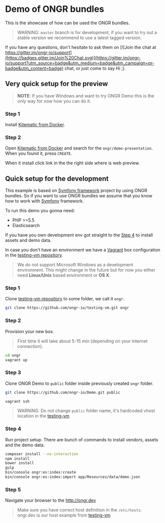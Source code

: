 # Demo of ONGR bundles

This is the showcase of how can be used the ONGR bundles.

> WARNING: `master` branch is for development, if you want to try out a stable version we recommend to use a latest tagged version.

If you have any questions, don't hesitate to ask them on [![Join the chat at https://gitter.im/ongr-io/support](https://badges.gitter.im/Join%20Chat.svg)](https://gitter.im/ongr-io/support?utm_source=badge&utm_medium=badge&utm_campaign=pr-badge&utm_content=badge)
 chat, or just come to say Hi ;).

## Very quick setup for the preview

> __NOTE__: If you have Windows and want to try ONGR Demo this is the only way for now how you can do it.

### Step 1

Install [Kitematic from Docker](https://kitematic.com).

### Step 2

Open [Kitematic from Docker](https://kitematic.com) and search for the `ongr/demo-presentation`. When you found it, press `CREATE`.

When it install click link in the the right side where is web preview.


## Quick setup for the development

This example is based on [Symfony framework](https://github.com/symfony/symfony-standard) project by using ONGR bundles. 
So if you want to use ONGR bundles we assume that you know how to work with [Symfony](https://github.com/symfony/symfony) framework.

To run this demo you gonna need:
* PHP >=5.5
* Elasticsearch

If you have you own development env got straight to the [Step 4](#step-4) to install assets and demo data.
    
In case you don't have an environment we have a [Vagrant](https://www.vagrantup.com) box configuration in the [testing-vm repository](https://github.com/ongr-io/testing-vm).

> We do not support Microsoft Windows as a development environment. This might change in the future but for now you either need **Linux/Unix** based environment or **OS X**.
  
### Step 1

Clone [testing-vm repository](https://github.com/ongr-io/testing-vm) to some folder, we call it `ongr`.

```bash
git clone https://github.com/ongr-io/testing-vm.git ongr
```

### Step 2

Provision your new box. 

> First time it will take about 5-15 min (depending on your internet connection).

```bash
cd ongr
vagrant up
```

### Step 3

Clone ONGR Demo to `public` folder inside previously created `ongr` folder.

```bash
git clone https://github.com/ongr-io/Demo.git public

vagrant ssh
```

> WARNING: Do not change `public` folder name, it's hardcoded vhost location in the [testing-vm](https://github.com/ongr-io/testing-vm)

### Step 4

Run project setup. There are bunch of commands to install vendors, assets and the demo data.

```bash
composer install --no-interaction
npm install
bower install
gulp
bin/console ongr:es:index:create
bin/console ongr:es:index:import app/Resources/data/demo.json
```

### Step 5

Navigate your browser to the http://ongr.dev

> Make sure you have correct host definition in the `/etc/hosts`. ongr.dev is our host example from [testing-vm](https://github.com/ongr-io/testing-vm)
